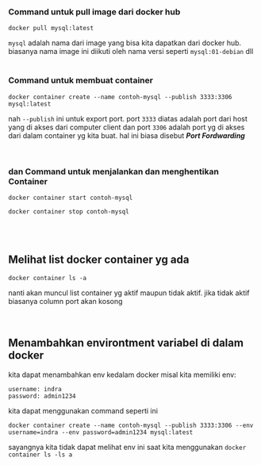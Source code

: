 ### Command untuk pull image dari docker hub

`docker pull mysql:latest`

`mysql` adalah nama dari image yang bisa kita dapatkan dari docker hub. biasanya nama image ini diikuti oleh nama versi seperti `mysql:01-debian` dll
<br>
<br>

### Command untuk membuat container

`docker container create --name contoh-mysql --publish 3333:3306 mysql:latest`

nah `--publish` ini untuk export port. port `3333` diatas adalah port dari host yang di akses dari computer client dan port `3306` adalah port yg di akses dari dalam container yg kita buat. hal ini biasa disebut **_Port Fordwarding_**

<br>

### dan Command untuk menjalankan dan menghentikan Container
`docker container start contoh-mysql`

`docker container stop contoh-mysql`

<br>
<br>

## Melihat list docker container yg ada 

`docker container ls -a`

nanti akan muncul list container yg aktif maupun tidak aktif. jika tidak aktif biasanya column port akan kosong
<br>
<br><br>

## Menambahkan environtment variabel di dalam docker

kita dapat menambahkan env kedalam docker misal kita memiliki env:
```
username: indra
password: admin1234
```

kita dapat menggunakan command seperti ini


`docker container create --name contoh-mysql --publish 3333:3306 --env username=indra --env password=admin1234 mysql:latest`

sayangnya kita tidak dapat melihat env ini saat kita menggunakan `docker container ls -ls a`